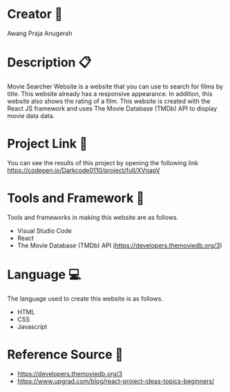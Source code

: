 # Creator :man:
Awang Praja Anugerah

# Description :clipboard:
Movie Searcher Website is a website that you can use to search for films by title. This website already has a responsive appearance. In addition, this website also shows the rating of a film. This website is created with the React JS framework and uses The Movie Database (TMDb) API to display movie data data.

# Project Link :link:
You can see the results of this project by opening the following link https://codepen.io/Darkcode0110/project/full/XVnapV

# Tools and Framework :toolbox:
Tools and frameworks in making this website are as follows.
* Visual Studio Code
* React
* The Movie Database (TMDb) API (https://developers.themoviedb.org/3)

# Language :computer:
The language used to create this website is as follows.
* HTML
* CSS
* Javascript

# Reference Source :link:
* https://developers.themoviedb.org/3
* https://www.upgrad.com/blog/react-project-ideas-topics-beginners/
